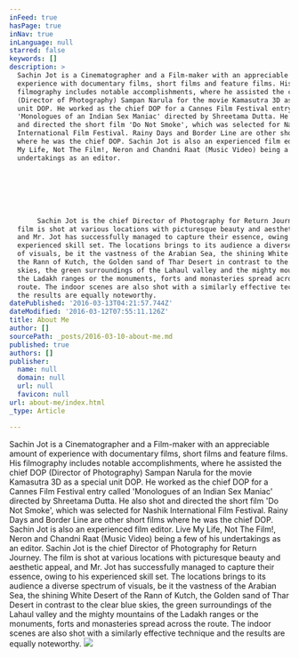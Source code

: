 ```yaml
---
inFeed: true
hasPage: true
inNav: true
inLanguage: null
starred: false
keywords: []
description: >
  Sachin Jot is a Cinematographer and a Film-maker with an appreciable amount of
  experience with documentary films, short films and feature films. His
  filmography includes notable accomplishments, where he assisted the chief DOP
  (Director of Photography) Sampan Narula for the movie Kamasutra 3D as a special
  unit DOP. He worked as the chief DOP for a Cannes Film Festival entry called
  'Monologues of an Indian Sex Maniac' directed by Shreetama Dutta. He also shot
  and directed the short film 'Do Not Smoke', which was selected for Nashik
  International Film Festival. Rainy Days and Border Line are other short films
  where he was the chief DOP. Sachin Jot is also an experienced film editor. Live
  My Life, Not The Film!, Neron and Chandni Raat (Music Video) being a few of his
  undertakings as an editor.







       Sachin Jot is the chief Director of Photography for Return Journey. The
  film is shot at various locations with picturesque beauty and aesthetic appeal,
  and Mr. Jot has successfully managed to capture their essence, owing to his
  experienced skill set. The locations brings to its audience a diverse spectrum
  of visuals, be it the vastness of the Arabian Sea, the shining White Desert of
  the Rann of Kutch, the Golden sand of Thar Desert in contrast to the clear blue
  skies, the green surroundings of the Lahaul valley and the mighty mountains of
  the Ladakh ranges or the monuments, forts and monasteries spread across the
  route. The indoor scenes are also shot with a similarly effective technique and
  the results are equally noteworthy.
datePublished: '2016-03-13T04:21:57.744Z'
dateModified: '2016-03-12T07:55:11.126Z'
title: About Me
author: []
sourcePath: _posts/2016-03-10-about-me.md
published: true
authors: []
publisher:
  name: null
  domain: null
  url: null
  favicon: null
url: about-me/index.html
_type: Article

---
```

Sachin Jot is a Cinematographer and a Film-maker with an appreciable amount of experience with documentary films, short films and feature films. His filmography includes notable accomplishments, where he assisted the chief DOP (Director of Photography) Sampan Narula for the movie Kamasutra 3D as a special unit DOP. He worked as the chief DOP for a Cannes Film Festival entry called 'Monologues of an Indian Sex Maniac' directed by Shreetama Dutta. He also shot and directed the short film 'Do Not Smoke', which was selected for Nashik International Film Festival. Rainy Days and Border Line are other short films where he was the chief DOP. Sachin Jot is also an experienced film editor. Live My Life, Not The Film!, Neron and Chandni Raat (Music Video) being a few of his undertakings as an editor.
Sachin Jot is the chief Director of Photography for Return Journey. The film is shot at various locations with picturesque beauty and aesthetic appeal, and Mr. Jot has successfully managed to capture their essence, owing to his experienced skill set. The locations brings to its audience a diverse spectrum of visuals, be it the vastness of the Arabian Sea, the shining White Desert of the Rann of Kutch, the Golden sand of Thar Desert in contrast to the clear blue skies, the green surroundings of the Lahaul valley and the mighty mountains of the Ladakh ranges or the monuments, forts and monasteries spread across the route. The indoor scenes are also shot with a similarly effective technique and the results are equally noteworthy.
![](https://the-grid-user-content.s3-us-west-2.amazonaws.com/51636dca-d3eb-4374-b3b9-92094d671cb3.jpg)